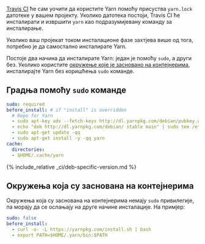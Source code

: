 [Travis CI](https://travis-ci.org/) ће сам уочити да користите Yarn помоћу присуства `yarn.lock` датотеке у вашем пројекту. Уколико датотека постоји, Travis CI ће инсталирати и извршити `yarn` као подразумијевану команду за инсталирање.

Уколико ваш пројекат током инсталационе фазе захтјева више од тога, потребно је да самостално инсталирате Yarn.

Постоје два начина да инсталирате Yarn: један је помоћу `sudo`, а други без. Уколико користите [окружење које је засновано на контејнерима](https://docs.travis-ci.com/user/ci-environment/#Virtualization-environments), инсталирајте Yarn без коришћења `sudo` команде.

## Градња помоћу `sudo` команде

```yml
sudo: required
before_install: # if "install" is overridden
  # Repo for Yarn
  - sudo apt-key adv --fetch-keys http://dl.yarnpkg.com/debian/pubkey.gpg
  - echo "deb http://dl.yarnpkg.com/debian/ stable main" | sudo tee /etc/apt/sources.list.d/yarn.list
  - sudo apt-get update -qq
  - sudo apt-get install -y -qq yarn
cache:
  directories:
  - $HOME/.cache/yarn
```

{% include_relative _ci/deb-specific-version.md %}

## Окружења која су заснована на контејнерима

Окружења која су заснована на контејнерима немају `sudo` привилегије, па морају да се ослањају на друге начине инсталације. На примјер:

```yaml
sudo: false
before_install:
  - curl -o- -L https://yarnpkg.com/install.sh | bash
  - export PATH=$HOME/.yarn/bin:$PATH
```